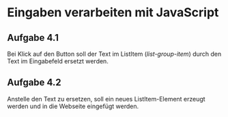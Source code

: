 # Eingaben verarbeiten mit JavaScript

## Aufgabe 4.1
Bei Klick auf den Button soll der Text im ListItem (*list-group-item*) durch den Text im Eingabefeld ersetzt werden.

## Aufgabe 4.2
Anstelle den Text zu ersetzen, soll ein neues ListItem-Element erzeugt werden und in die Webseite eingefügt werden.   
